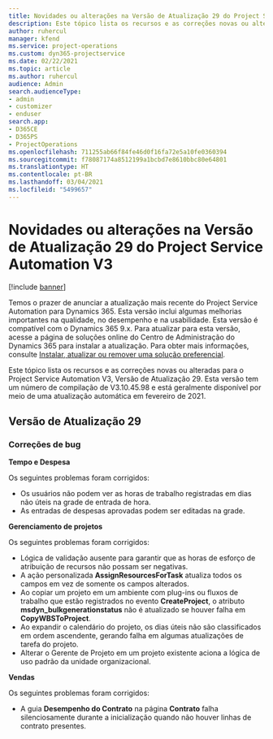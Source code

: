 ```yaml
---
title: Novidades ou alterações na Versão de Atualização 29 do Project Service Automation V3
description: Este tópico lista os recursos e as correções novas ou alteradas disponíveis na Versão de Atualização 29 do Project Service Automation V3.
author: ruhercul
manager: kfend
ms.service: project-operations
ms.custom: dyn365-projectservice
ms.date: 02/22/2021
ms.topic: article
ms.author: ruhercul
audience: Admin
search.audienceType:
- admin
- customizer
- enduser
search.app:
- D365CE
- D365PS
- ProjectOperations
ms.openlocfilehash: 711255ab66f84fe46d0f16fa72e5a10fe0360394
ms.sourcegitcommit: f78087174a8512199a1bcbd7e8610bbc80e64801
ms.translationtype: HT
ms.contentlocale: pt-BR
ms.lasthandoff: 03/04/2021
ms.locfileid: "5499657"
---
```

# <a name="whats-new-or-changed-in-project-service-automation-update-release-29-v3"></a>Novidades ou alterações na Versão de Atualização 29 do Project Service Automation V3

[!include [banner](../includes/psa-now-project-operations.md)]

Temos o prazer de anunciar a atualização mais recente do Project Service Automation para Dynamics 365. Esta versão inclui algumas melhorias importantes na qualidade, no desempenho e na usabilidade. Esta versão é compatível com o Dynamics 365 9.x. Para atualizar para esta versão, acesse a página de soluções online do Centro de Administração do Dynamics 365 para instalar a atualização. Para obter mais informações, consulte [Instalar, atualizar ou remover uma solução preferencial](https://docs.microsoft.com/power-platform/admin/install-remove-preferred-solution).

Este tópico lista os recursos e as correções novas ou alteradas para o Project Service Automation V3, Versão de Atualização 29. Esta versão tem um número de compilação de V3.10.45.98 e está geralmente disponível por meio de uma atualização automática em fevereiro de 2021.

## <a name="update-release-29"></a>Versão de Atualização 29

### <a name="bug-fixes"></a>Correções de bug

**Tempo e Despesa**

Os seguintes problemas foram corrigidos:

- Os usuários não podem ver as horas de trabalho registradas em dias não úteis na grade de entrada de hora.
- As entradas de despesas aprovadas podem ser editadas na grade.

**Gerenciamento de projetos**

Os seguintes problemas foram corrigidos:

- Lógica de validação ausente para garantir que as horas de esforço de atribuição de recursos não possam ser negativas.
- A ação personalizada **AssignResourcesForTask** atualiza todos os campos em vez de somente os campos alterados.
- Ao copiar um projeto em um ambiente com plug-ins ou fluxos de trabalho que estão registrados no evento **CreateProject**, o atributo **msdyn_bulkgenerationstatus** não é atualizado se houver falha em **CopyWBSToProject**.
- Ao expandir o calendário do projeto, os dias úteis não são classificados em ordem ascendente, gerando falha em algumas atualizações de tarefa do projeto.
- Alterar o Gerente de Projeto em um projeto existente aciona a lógica de uso padrão da unidade organizacional.

**Vendas**

Os seguintes problemas foram corrigidos:

- A guia **Desempenho do Contrato** na página **Contrato** falha silenciosamente durante a inicialização quando não houver linhas de contrato presentes.

